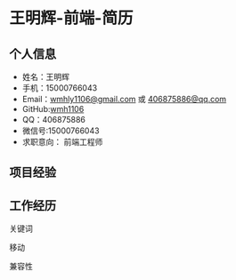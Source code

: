# 王明辉-前端-简历

## 个人信息

- 姓名：王明辉
- 手机：15000766043
- Email：wmhly1106@gmail.com 或 406875886@qq.com
- GitHub:[wmh1106](https://github.com/wmh1106)
- QQ：406875886
- 微信号:15000766043
- 求职意向： 前端工程师

## 项目经验

## 工作经历

关键词

移动

兼容性